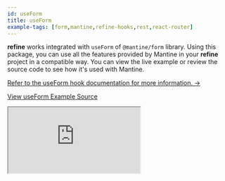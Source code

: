 ```yaml
---
id: useForm
title: useForm
example-tags: [form,mantine,refine-hooks,rest,react-router]
---
```


**refine** works integrated with `useForm` of `@mantine/form` library. Using this package, you can use all the features provided by Mantine in your **refine** project in a compatible way. You can view the live example or review the source code to see how it's used with Mantine.

[Refer to the useForm hook documentation for more information. →](/api-reference/mantine/hooks/form/useForm.md)

[View useForm Example Source](https://github.com/pankod/refine/tree/master/examples/form/mantine/useForm)

<iframe loading="lazy" src="https://stackblitz.com//github/pankod/refine/tree/master/examples/form/mantine/useForm?embed=1&view=preview&theme=dark&preset=node"
    style={{width: "100%", height:"80vh", border: "0px", borderRadius: "8px", overflow:"hidden"}}
    title="mantine-use-form-example"
></iframe>

